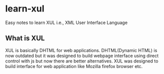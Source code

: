 # learn-xul
Easy notes to learn XUL i.e., XML User Interface Language

## What is XUL
XUL is basically DHTML for web applications. DHTML(Dynamic HTML) is now outdated but it was designed to build webpage interface using direct control with js but now there are better alternatives. XUL was designed to build interface for web application like Mozilla firefox browser etc.

##
